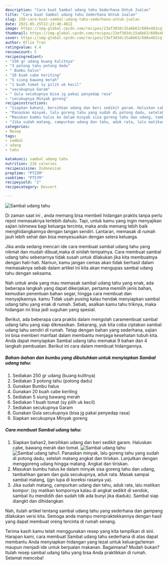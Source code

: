 ```yaml
---
description: "Cara buat Sambal udang tahu Sederhana Untuk Jualan"
title: "Cara buat Sambal udang tahu Sederhana Untuk Jualan"
slug: 150-cara-buat-sambal-udang-tahu-sederhana-untuk-jualan
date: 2021-05-25T22:23:40.481Z
image: https://img-global.cpcdn.com/recipes/23ef303dc15a6b63/680x482cq70/sambal-udang-tahu-foto-resep-utama.jpg
thumbnail: https://img-global.cpcdn.com/recipes/23ef303dc15a6b63/680x482cq70/sambal-udang-tahu-foto-resep-utama.jpg
cover: https://img-global.cpcdn.com/recipes/23ef303dc15a6b63/680x482cq70/sambal-udang-tahu-foto-resep-utama.jpg
author: Ollie Tran
ratingvalue: 4.4
reviewcount: 5
recipeingredient:
- "250 gr udang buang kulitnya"
- "3 potong tahu potong dadu"
- " Bumbu halus"
- "20 buah cabe keriting"
- "5 siung bawang merah"
- "1 buah tomat sy pilih uk kecil"
- "secukupnya Garam"
- " Gula secukupnya bisa jg pakai penyedap rasa"
- "secukupnya Minyak goreng"
recipeinstructions:
- "Siapkan bahan2, bersihkan udang dan beri sedikit garam. Haluskan cabe, bawang merah dan tomat."
- "Panaskan minyak, lalu goreng tahu yang sudah di potong dadu, setelah matang angkat dan tiriskan. Lanjutkan dengan menggoreng udang hingga matang. Angkat dan tiriskan."
- "Masukan bumbu halus ke dalam minyak sisa goreng tahu dan udang, tambahkan garam dan gula secukupnya, aduk rata. Masak sampai sambal matang, (jgn lupa di koreksi rasanya ya)."
- "Jika sudah matang, campurkan udang dan tahu, aduk rata, lalu matikan kompor: (sy matikan kompornya kalau di angkat sedikit di sendok, sambal itu mendidih dan sudah tdk ada bunyi jika diaduk). Sambal siap diangkt dan dihidangkan"
categories:
- Resep
tags:
- sambal
- udang
- tahu

katakunci: sambal udang tahu 
nutrition: 216 calories
recipecuisine: Indonesian
preptime: "PT25M"
cooktime: "PT57M"
recipeyield: "2"
recipecategory: Dessert

---
```



![Sambal udang tahu](https://img-global.cpcdn.com/recipes/23ef303dc15a6b63/680x482cq70/sambal-udang-tahu-foto-resep-utama.jpg)

Di zaman  saat ini , anda memang bisa membeli hidangan praktis tanpa perlu repot memasaknya terlebih dahulu. Tapi, untuk kamu yang ingin menyajikan sajian istimewa bagi keluarga tercinta, maka anda memang lebih baik menghidangkannya dengan tangan sendiri. Lantaran, memasak di rumah jauh lebih sehat dan bisa menyesuaikan dengan selera keluarga.

Jika anda sedang mencari ide cara membuat sambal udang tahu yang nikmat dan mudah dibuat,maka di sinilah tempatnya. Cara membuat sambal udang tahu  sebenarnya tidak susah untuk dilakukan jika kita membuatnya dengan hati-hati. Namun, kamu jangan cemas akan tidak berhasil dalam memasaknya 
sebab dalam artikel ini kita akan mengupas sambal udang tahu dengan seksama.  



Nah untuk anda yang mau memasak sambal udang tahu yang enak, ada beberapa langkah yang dapat dikerjakan, pertama memilih jenis bahan, kemudian penentuan bahan segar, hingga cara membuat dan menyajikannya. kamu Tidak usah pusing kalau hendak menyiapkan sambal udang tahu yang enak di rumah. Sebab, asalkan kamu  tahu triknya, maka hidangan ini bisa jadi suguhan yang spesial.

Berikut, ada beberapa cara praktis  dalam mengolah caramembuat sambal udang tahu yang siap dikreasikan. Sekarang, yuk kita coba ciptakan sambal udang tahu sendiri di rumah. Tetap dengan bahan yang sederhana, sajian ini bisa memberi manfaat dalam membantu menjaga kesehatan tubuh kita. Anda dapat menyiapkan Sambal udang tahu memakai 9 bahan dan 4 langkah pembuatan. Berikut ini cara dalam membuat hidangannya.

<!--inarticleads1-->

##### Bahan-bahan dan bumbu yang dibutuhkan untuk menyiapkan Sambal udang tahu:

1. Sediakan 250 gr udang (buang kulitnya)
1. Sediakan 3 potong tahu (potong dadu)
1. Gunakan  Bumbu halus
1. Gunakan 20 buah cabe keriting
1. Sediakan 5 siung bawang merah
1. Sediakan 1 buah tomat (sy pilih uk kecil)
1. Sediakan secukupnya Garam
1. Gunakan  Gula secukupnya (bisa jg pakai penyedap rasa)
1. Siapkan secukupnya Minyak goreng




<!--inarticleads2-->

##### Cara membuat Sambal udang tahu:

1. Siapkan bahan2, bersihkan udang dan beri sedikit garam. Haluskan cabe, bawang merah dan tomat.
<img src="https://img-global.cpcdn.com/steps/75576555f5cf456a/160x128cq70/sambal-udang-tahu-langkah-memasak-1-foto.jpg" alt="Sambal udang tahu"><img src="https://img-global.cpcdn.com/steps/a68957d85cf9177d/160x128cq70/sambal-udang-tahu-langkah-memasak-1-foto.jpg" alt="Sambal udang tahu">1. Panaskan minyak, lalu goreng tahu yang sudah di potong dadu, setelah matang angkat dan tiriskan. Lanjutkan dengan menggoreng udang hingga matang. Angkat dan tiriskan.
1. Masukan bumbu halus ke dalam minyak sisa goreng tahu dan udang, tambahkan garam dan gula secukupnya, aduk rata. Masak sampai sambal matang, (jgn lupa di koreksi rasanya ya).
1. Jika sudah matang, campurkan udang dan tahu, aduk rata, lalu matikan kompor: (sy matikan kompornya kalau di angkat sedikit di sendok, sambal itu mendidih dan sudah tdk ada bunyi jika diaduk). Sambal siap diangkt dan dihidangkan




Nah, itulah artikel tentang  sambal udang tahu  yang sederhana dan gampang dilakukan versi kita. Semoga anda mampu mempraktekkannya dengan hasil yang dapat membuat oreng tercinta di rumah senang. 

Terima kasih kamu telah menggunakan resep yang kita tampilkan di sini. Harapan kami, cara membuat  Sambal udang tahu sederhana di atas dapat membantu Anda menyiapkan hidangan yang lezat untuk keluarga/teman maupun menjadi ide untuk berjualan makanan. Bagaimana? Mudah bukan? Itulah resep sambal udang tahu yang bisa Anda praktikkan di rumah. Selamat mencoba!

